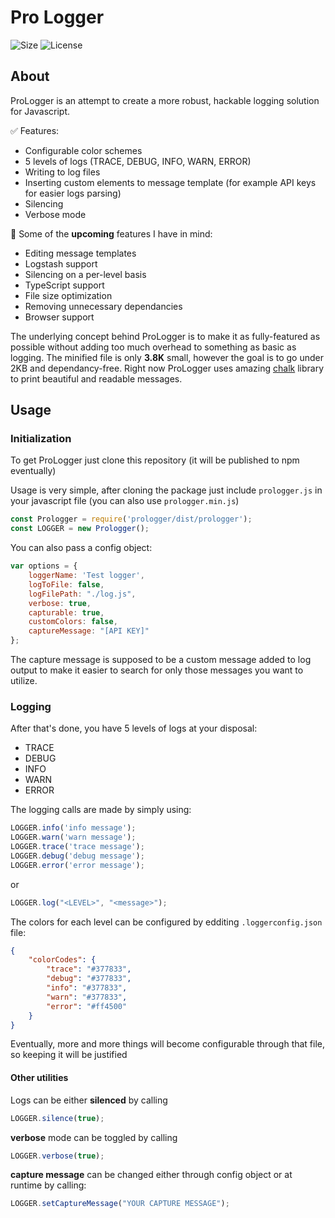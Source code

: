# Pro Logger
![Size](https://img.shields.io/github/size/andrewpomorski/prologger/dist/prologger.min.js.svg?style=flat-square)
![License](https://img.shields.io/github/license/andrewpomorski/prologger.svg)

## About

ProLogger is an attempt to create a more robust, hackable logging solution for Javascript.

✅ Features:

 - Configurable color schemes
 - 5 levels of logs (TRACE, DEBUG, INFO, WARN, ERROR)
 - Writing to log files
 - Inserting custom elements to message template (for example API keys for easier logs parsing)
 - Silencing
 - Verbose mode

📝 Some of the **upcoming** features I have in mind:
 
 - Editing message templates
 - Logstash support
 - Silencing on a per-level basis
 - TypeScript support
 - File size optimization
 - Removing unnecessary dependancies
 - Browser support


The underlying concept behind ProLogger is to make it as fully-featured as possible without adding too much overhead to something as basic as logging. 
The minified file is only **3.8K** small, however the goal is to go under 2KB and dependancy-free. Right now ProLogger uses amazing [chalk](https://github.com/chalk/chalk) library to print beautiful and readable messages.

## Usage

### Initialization 
To get ProLogger just clone this repository (it will be published to npm eventually)

Usage is very simple, after cloning the package just include ```prologger.js``` in your javascript file (you can also use ```prologger.min.js```)

```javascript
const Prologger = require('prologger/dist/prologger');
const LOGGER = new Prologger();
```

You can also pass a config object:

```javascript
var options = {
    loggerName: 'Test logger',
    logToFile: false,
    logFilePath: "./log.js",
    verbose: true,
    capturable: true,
    customColors: false,
    captureMessage: "[API KEY]"
};
```

The capture message is supposed to be a custom message added to log output to make it easier to search for only those messages you want to utilize.


### Logging

After that's done, you have 5 levels of logs at your disposal:

- TRACE
- DEBUG
- INFO
- WARN
- ERROR


The logging calls are made by simply using:

```javascript
LOGGER.info('info message');
LOGGER.warn('warn message');
LOGGER.trace('trace message');
LOGGER.debug('debug message');
LOGGER.error('error message');
```


or 

```javascript
LOGGER.log("<LEVEL>", "<message>");
```


The colors for each level can be configured by edditing ```.loggerconfig.json``` file:

```json
{
    "colorCodes": {
        "trace": "#377833",
        "debug": "#377833",
        "info": "#377833",
        "warn": "#377833",
        "error": "#ff4500"
    }
}
```

Eventually, more and more things will become configurable through that file, so keeping it will be justified

#### Other utilities

Logs can be either **silenced** by calling

```javascript
LOGGER.silence(true);
```

**verbose** mode can be toggled by calling

```javascript
LOGGER.verbose(true);
```

**capture message** can be changed either through config object or at runtime by calling:

```javascript
LOGGER.setCaptureMessage("YOUR CAPTURE MESSAGE");
```







